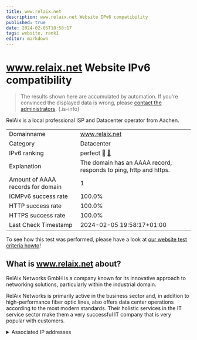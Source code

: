 ```yaml
---
title: www.relaix.net
description: www.relaix.net Website IPv6 compatibility
published: true
date: 2024-02-05T18:58:17
tags: website, rank1
editor: markdown
---
```


# www.relaix.net Website IPv6 compatibility

> The results shown here are accumulated by automation. If you're convinced the displayed data is wrong, please [contact the administrators](/howto/chat). 
{.is-info}

RelAix is a local professional ISP and Datacenter operator from Aachen.


|   |   |
| - | - |
| Domainname | www.relaix.net
| Category | Datacenter |
| IPv6 ranking | perfect :1st_place_medal: [🔗](/howto/ranking) |
| Explanation | The domain has an AAAA record, responds to ping, http and https. |
| Amount of AAAA records for domain | 1 |
| ICMPv6 success rate | 100.0%|
| HTTP success rate | 100.0% |
| HTTPS success rate | 100.0% |
| Last Check Timestamp | 2024-02-05 19:58:17+01:00 |

To see how this test was performed, please have a look at [our website test criteria howto](/howto/testcriteria/website)!


## What is www.relaix.net about?
RelAix Networks GmbH is a company known for its innovative approach to networking solutions, particularly within the industrial domain.

RelAix Networks is primarily active in the business sector and, in addition to high-performance fiber optic lines, also offers data center operations according to the most modern standards.
Their holistic services in the IT service sector make them a very successful IT company that is very popular with customers.



<details>
<summary>Associated IP addresses</summary>

2a00:fe0:0:3::1000

</details>
